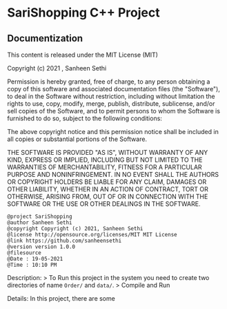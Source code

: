 # SariShopping C++ Project

##   Documentization

This content is released under the MIT License (MIT)

Copyright (c) 2021 , Sanheen Sethi

Permission is hereby granted, free of charge, to any person obtaining a copy of this software and associated documentation files (the "Software"), to deal in the Software without restriction, including without limitation the rights to use, copy, modify, merge, publish, distribute, sublicense, and/or sell copies of the Software, and to permit persons to whom the Software is furnished to do so, subject to the following conditions:

The above copyright notice and this permission notice shall be included in all copies or substantial portions of the Software.

THE SOFTWARE IS PROVIDED "AS IS", WITHOUT WARRANTY OF ANY KIND, EXPRESS OR IMPLIED, INCLUDING BUT NOT LIMITED TO THE WARRANTIES OF MERCHANTABILITY, FITNESS FOR A PARTICULAR PURPOSE AND NONINFRINGEMENT. IN NO EVENT SHALL THE AUTHORS OR COPYRIGHT HOLDERS BE LIABLE FOR ANY CLAIM, DAMAGES OR OTHER LIABILITY, WHETHER IN AN ACTION OF CONTRACT, TORT OR OTHERWISE, ARISING FROM, OUT OF OR IN CONNECTION WITH THE SOFTWARE OR THE USE OR OTHER DEALINGS IN THE SOFTWARE.

    @project SariShopping
    @author Sanheen Sethi
    @copyright Copyright (c) 2021, Sanheen Sethi
    @license http://opensource.org/licenses/MIT	MIT License
    @link https://github.com/sanheensethi
    @version version 1.0.0
    @filesource
    @Date : 19-05-2021
    @Time : 10:10 PM

    
Description:
	> To Run this project in the system you need to create two directories of name `Order/` and `data/`.
	> Compile and Run

Details:
	In this project, there are some